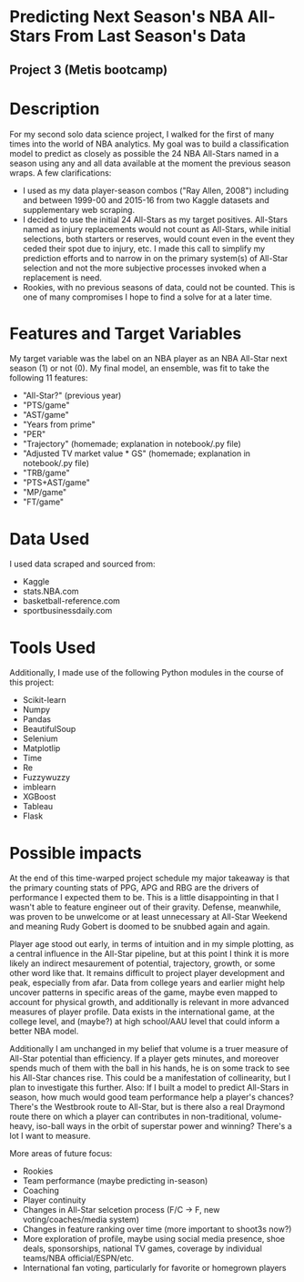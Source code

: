 # Predicting Next Season's NBA All-Stars From Last Season's Data
## Project 3 (Metis bootcamp)

# Description
For my second solo data science project, I walked for the first of many times into the world of NBA analytics. My goal was to build a classification model to predict as closely as possible the 24 NBA All-Stars named in a season using any and all data available at the moment the previous season wraps. A few clarifications:
- I used as my data player-season combos ("Ray Allen, 2008") including and between 1999-00 and 2015-16 from two Kaggle datasets and supplementary web scraping.
- I decided to use the initial 24 All-Stars as my target positives. All-Stars named as injury replacements would not count as All-Stars, while initial selections, both starters or reserves, would count even in the event they ceded their spot due to injury, etc. I made this call to simplify my prediction efforts and to narrow in on the primary system(s) of All-Star selection and not the more subjective processes invoked when a replacement is need.
- Rookies, with no previous seasons of data, could not be counted. This is one of many compromises I hope to find a solve for at a later time.

# Features and Target Variables
My target variable was the label on an NBA player as an NBA All-Star next season (1) or not (0). My final model, an ensemble, was fit to take the following 11 features:

- "All-Star?" (previous year)
- "PTS/game"
- "AST/game"
- "Years from prime"
- "PER"
- "Trajectory" (homemade; explanation in notebook/.py file)
- "Adjusted TV market value * GS" (homemade; explanation in notebook/.py file)
- "TRB/game"
- "PTS+AST/game"
- "MP/game"
- "FT/game"

# Data Used
I used data scraped and sourced from:

- Kaggle
- stats.NBA.com
- basketball-reference.com
- sportbusinessdaily.com

# Tools Used
Additionally, I made use of the following Python modules in the course of this project:

- Scikit-learn
- Numpy
- Pandas
- BeautifulSoup
- Selenium
- Matplotlip
- Time
- Re
- Fuzzywuzzy
- imblearn
- XGBoost
- Tableau
- Flask

# Possible impacts
At the end of this time-warped project schedule my major takeaway is that the primary counting stats of PPG, APG and RBG are the drivers of performance I expected them to be. This is a little disappointing in that I wasn't able to feature engineer out of their gravity. Defense, meanwhile, was proven to be unwelcome or at least unnecessary at All-Star Weekend and meaning Rudy Gobert is doomed to be snubbed again and again.

Player age stood out early, in terms of intuition and in my simple plotting, as a central influence in the All-Star pipeline, but at this point I think it is more likely an indirect mesaurement of potential, trajectory, growth, or some other word like that. It remains difficult to project player development and peak, especially from afar. Data from college years and earlier might help uncover patterns in specific areas of the game, maybe even mapped to account for physical growth, and additionally is relevant in more advanced measures of player profile. Data exists in the international game, at the college level, and (maybe?) at high school/AAU level that could inform a better NBA model.

Additionally I am unchanged in my belief that volume is a truer measure of All-Star potential than efficiency. If a player gets minutes, and moreover spends much of them with the ball in his hands, he is on some track to see his All-Star chances rise. This could be a manifestation of collinearity, but I plan to investigate this further. Also: If I built a model to predict All-Stars in season, how much would good team performance help a player's chances? There's the Westbrook route to All-Star, but is there also a real Draymond route there on which a player can contributes in non-traditional, volume-heavy, iso-ball ways in the orbit of superstar power and winning? There's a lot I want to measure.

More areas of future focus:

- Rookies
- Team performance (maybe predicting in-season)
- Coaching
- Player continuity
- Changes in All-Star selcetion process (F/C -> F, new voting/coaches/media system)
- Changes in feature ranking over time (more important to shoot3s now?)
- More exploration of profile, maybe using social media presence, shoe deals, sponsorships, national TV games, coverage by individual teams/NBA official/ESPN/etc.
- International fan voting, particularly for favorite or homegrown players